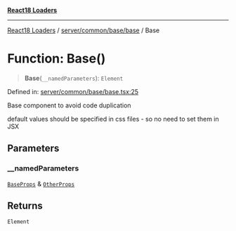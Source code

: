[**React18 Loaders**](../../../../../README.md)

***

[React18 Loaders](../../../../../modules.md) / [server/common/base/base](../README.md) / Base

# Function: Base()

> **Base**(`__namedParameters`): `Element`

Defined in: [server/common/base/base.tsx:25](https://github.com/react18-tools/turborepo-template/blob/4ba5fa0153436bcfff18898a31cd43f89214a2fe/lib/src/server/common/base/base.tsx#L25)

Base component to avoid code duplication

default values should be specified in css files - so no need to set them in JSX

## Parameters

### \_\_namedParameters

[`BaseProps`](../interfaces/BaseProps.md) & [`OtherProps`](../-internal-/interfaces/OtherProps.md)

## Returns

`Element`
